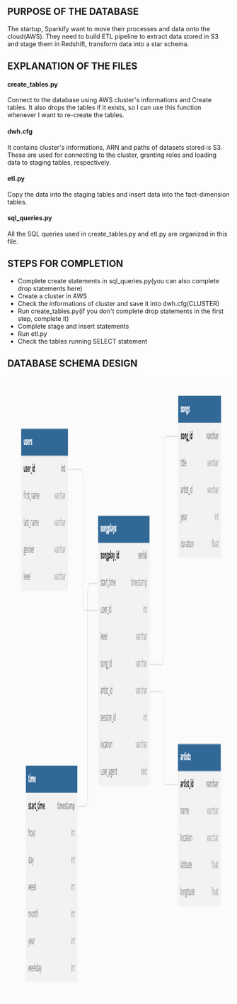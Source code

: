 ## PURPOSE OF THE DATABASE

The startup, Sparkify want to move their processes and data onto the cloud(AWS). They need to build ETL pipeline to extract data stored in S3 and stage them in Redshift, transform data into a star schema.

## EXPLANATION OF THE FILES

#### create_tables.py
Connect to the database using AWS cluster's informations and Create tables.
It also drops the tables if it exists, so I can use this function whenever I want to re-create the tables.

#### dwh.cfg
It contains cluster's informations, ARN and paths of datasets stored is S3.
These are used for connecting to the cluster, granting roles and loading data to staging tables, respectively.

#### etl.py
Copy the data into the staging tables and insert data into the fact-dimension tables.

#### sql_queries.py
All the SQL queries used in create_tables.py and etl.py are organized in this file.

## STEPS FOR COMPLETION

- Complete create statements in sql_queries.py(you can also complete  drop statements here)
- Create a cluster in AWS
- Check the informations of cluster and save it into dwh.cfg(CLUSTER)
- Run create_tables.py(if you don't complete drop statements in the first step, complete it)
- Complete stage and insert statements
- Run etl.py
- Check the tables running SELECT statement 

## DATABASE SCHEMA DESIGN

<center>
  <img
    src="erd.png"
    width="700"
    height="1400"
  />
</center>